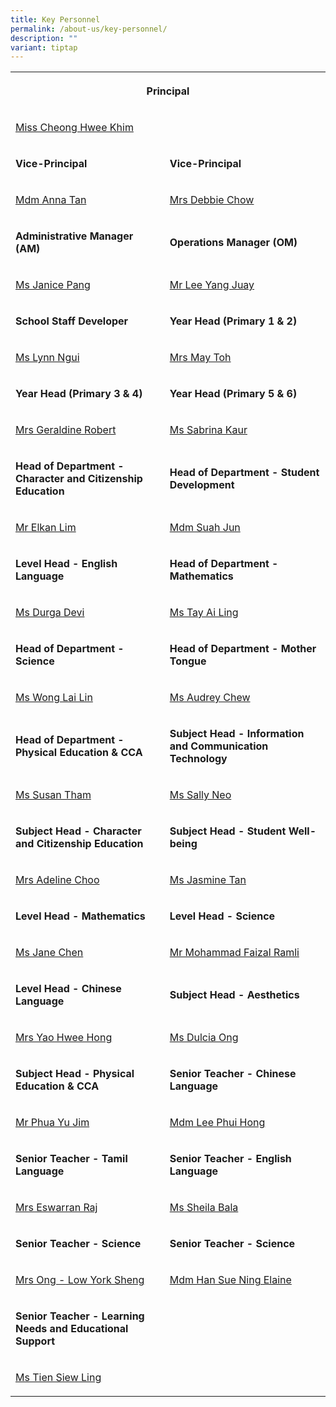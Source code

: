 ```yaml
---
title: Key Personnel
permalink: /about-us/key-personnel/
description: ""
variant: tiptap
---
```

<table><tbody><tr><th rowspan="1" colspan="2"><p>Principal</p></th></tr><tr><td rowspan="1" colspan="2"><p><a href="mailto:cheong_hwee_khim@moe.edu.sg" rel="noopener noreferrer nofollow" target="_blank">Miss Cheong Hwee Khim</a></p></td></tr><tr><td rowspan="1" colspan="1"><p><strong>Vice-Principal</strong></p></td><td rowspan="1" colspan="1"><p><strong>Vice-Principal</strong></p></td></tr><tr><td rowspan="1" colspan="1"><p><a href="mailto:tan_mei_mei@moe.edu.sg" rel="noopener noreferrer nofollow" target="_blank">Mdm Anna Tan</a></p></td><td rowspan="1" colspan="1"><p><a href="mailto:debbie_chow@moe.edu.sg" rel="noopener noreferrer nofollow" target="_blank">Mrs Debbie Chow</a></p></td></tr><tr><td rowspan="1" colspan="1"><p><strong>Administrative Manager (AM)</strong></p></td><td rowspan="1" colspan="1"><p><strong>Operations Manager (OM)</strong></p></td></tr><tr><td rowspan="1" colspan="1"><p><a href="mailto:pang_wai_tee@moe.edu.sg" rel="noopener noreferrer nofollow" target="_blank">Ms Janice Pang</a></p></td><td rowspan="1" colspan="1"><p><a href="mailto:lee_yang_juay@moe.edu.sg" rel="noopener noreferrer nofollow" target="_blank">Mr Lee Yang Juay</a></p></td></tr><tr><td rowspan="1" colspan="1"><p><strong>School Staff Developer</strong></p></td><td rowspan="1" colspan="1"><p><strong>Year Head (Primary 1 &amp; 2)</strong></p></td></tr><tr><td rowspan="1" colspan="1"><p><a href="mailto:ngui_shiyan_lynn@moe.edu.sg" rel="noopener noreferrer nofollow" target="_blank">Ms Lynn Ngui</a></p></td><td rowspan="1" colspan="1"><p><a href="mailto:eng_yi-mei@moe.edu.sg" rel="noopener noreferrer nofollow" target="_blank">Mrs May Toh</a></p></td></tr><tr><td rowspan="1" colspan="1"><p><strong>Year Head (Primary 3 &amp; 4)</strong></p></td><td rowspan="1" colspan="1"><p><strong>Year Head (Primary 5 &amp; 6)</strong></p></td></tr><tr><td rowspan="1" colspan="1"><p><a href="mailto:geraldine_robert@moe.edu.sg" rel="noopener noreferrer nofollow" target="_blank">Mrs Geraldine Robert</a></p></td><td rowspan="1" colspan="1"><p><a href="mailto:sabrina_kaur_jit_singh@moe.edu.sg" rel="noopener noreferrer nofollow" target="_blank">Ms Sabrina Kaur</a></p></td></tr><tr><td rowspan="1" colspan="1"><p><strong>Head of Department - Character and Citizenship Education</strong></p></td><td rowspan="1" colspan="1"><p><strong>Head of Department - Student Development</strong></p></td></tr><tr><td rowspan="1" colspan="1"><p><a href="mailto:lim_boon_ching_elkan@moe.edu.sg" rel="noopener noreferrer nofollow" target="_blank">Mr Elkan Lim</a></p></td><td rowspan="1" colspan="1"><p><a href="mailto:suah_jun@moe.edu.sg" rel="noopener noreferrer nofollow" target="_blank">Mdm Suah Jun</a></p></td></tr><tr><td rowspan="1" colspan="1"><p><strong>Level Head - English Language</strong></p></td><td rowspan="1" colspan="1"><p><strong>Head of Department - Mathematics</strong></p></td></tr><tr><td rowspan="1" colspan="1"><p><a href="mailto:durgha_devi_subramaniam@moe.edu.sg" rel="noopener noreferrer nofollow" target="_blank">Ms Durga Devi</a></p></td><td rowspan="1" colspan="1"><p><a href="mailto:tay_ai_ling@moe.edu.sg" rel="noopener noreferrer nofollow" target="_blank">Ms Tay Ai Ling</a></p></td></tr><tr><td rowspan="1" colspan="1"><p><strong>Head of Department - Science</strong></p></td><td rowspan="1" colspan="1"><p><strong>Head of Department - Mother Tongue</strong></p></td></tr><tr><td rowspan="1" colspan="1"><p><a href="mailto:wong_lai_lin@moe.edu.sg" rel="noopener noreferrer nofollow" target="_blank">Ms Wong Lai Lin</a></p></td><td rowspan="1" colspan="1"><p><a href="mailto:chew_sor_teng@moe.edu.sg" rel="noopener noreferrer nofollow" target="_blank">Ms Audrey Chew</a></p></td></tr><tr><td rowspan="1" colspan="1"><p><strong>Head of Department - Physical Education &amp; CCA</strong></p></td><td rowspan="1" colspan="1"><p><strong>Subject Head - Information and Communication Technology&nbsp;</strong></p></td></tr><tr><td rowspan="1" colspan="1"><p><a href="mailto:susan_tham_miew_peng@moe.edu.sg" rel="noopener noreferrer nofollow" target="_blank">Ms Susan Tham</a></p></td><td rowspan="1" colspan="1"><p><a href="mailto:sally_neo@moe.edu.sg" rel="noopener noreferrer nofollow" target="_blank">Ms Sally Neo</a></p></td></tr><tr><td rowspan="1" colspan="1"><p><strong>Subject Head - Character and Citizenship Education</strong></p></td><td rowspan="1" colspan="1"><p><strong>Subject Head - Student Well-being</strong></p></td></tr><tr><td rowspan="1" colspan="1"><p><a href="mailto:pang_gek_luang_adeline@moe.edu.sg" rel="noopener noreferrer nofollow" target="_blank">Mrs Adeline Choo</a></p></td><td rowspan="1" colspan="1"><p><a href="mailto:tan_su_hsien_jasmine@moe.edu.sg" rel="noopener noreferrer nofollow" target="_blank">Ms Jasmine Tan</a></p></td></tr><tr><td rowspan="1" colspan="1"><p><strong>Level Head - Mathematics</strong></p></td><td rowspan="1" colspan="1"><p><strong>Level Head - Science</strong></p></td></tr><tr><td rowspan="1" colspan="1"><p><a href="mailto:chen_mun_hui_jane@moe.edu.sg" rel="noopener noreferrer nofollow" target="_blank">Ms Jane Chen</a></p></td><td rowspan="1" colspan="1"><p><a href="mailto:mohammad_faizal_ramli@moe.edu.sg" rel="noopener noreferrer nofollow" target="_blank">Mr Mohammad Faizal Ramli</a></p></td></tr><tr><td rowspan="1" colspan="1"><p><strong>Level Head - Chinese Language</strong></p></td><td rowspan="1" colspan="1"><p><strong>Subject Head - Aesthetics</strong></p></td></tr><tr><td rowspan="1" colspan="1"><p><a href="mailto:tan_hwee_hong@moe.edu.sg" rel="noopener noreferrer nofollow" target="_blank">Mrs Yao Hwee Hong</a></p></td><td rowspan="1" colspan="1"><p><a href="mailto:ong_tian_nu_dulcia@moe.edu.sg" rel="noopener noreferrer nofollow" target="_blank">Ms Dulcia Ong</a></p></td></tr><tr><td rowspan="1" colspan="1"><p><strong>Subject Head - Physical Education &amp; CCA</strong></p></td><td rowspan="1" colspan="1"><p><strong>Senior Teacher - Chinese Language</strong></p></td></tr><tr><td rowspan="1" colspan="1"><p><a href="mailto:phua_yu_jim@moe.edu.sg" rel="noopener noreferrer nofollow" target="_blank">Mr Phua Yu Jim</a></p></td><td rowspan="1" colspan="1"><p><a href="mailto:lee_phui_hong@moe.edu.sg" rel="noopener noreferrer nofollow" target="_blank">Mdm Lee Phui Hong</a></p></td></tr><tr><td rowspan="1" colspan="1"><p><strong>Senior Teacher - Tamil Language</strong></p></td><td rowspan="1" colspan="1"><p><strong>Senior Teacher - English Language</strong></p></td></tr><tr><td rowspan="1" colspan="1"><p><a href="mailto:kasthuri_bai_v_l@moe.edu.sg" rel="noopener noreferrer nofollow" target="_blank">Mrs Eswarran Raj</a></p></td><td rowspan="1" colspan="1"><p><a href="mailto:sheila_bala@moe.edu.sg" rel="noopener noreferrer nofollow" target="_blank">Ms Sheila Bala</a></p></td></tr><tr><td rowspan="1" colspan="1"><p><strong>Senior Teacher - Science</strong></p></td><td rowspan="1" colspan="1"><p><strong>Senior Teacher - Science</strong></p></td></tr><tr><td rowspan="1" colspan="1"><p><a href="mailto:low_york_sheng@moe.edu.sg" rel="noopener noreferrer nofollow" target="_blank">Mrs Ong - Low York Sheng</a></p></td><td rowspan="1" colspan="1"><p><a href="mailto:han_sue_ning_elaine@moe.edu.sg" rel="noopener noreferrer nofollow" target="_blank">Mdm Han Sue Ning Elaine</a></p></td></tr><tr><td rowspan="1" colspan="1"><p><strong>Senior Teacher - Learning Needs and Educational Support</strong></p></td><td rowspan="1" colspan="1"><p></p></td></tr><tr><td rowspan="1" colspan="1"><p><a href="mailto:tien_siew_ling@moe.edu.sg" rel="noopener noreferrer nofollow" target="_blank">Ms Tien Siew Ling</a></p></td><td rowspan="1" colspan="1"><p></p></td></tr></tbody></table><p></p><p></p><p></p>